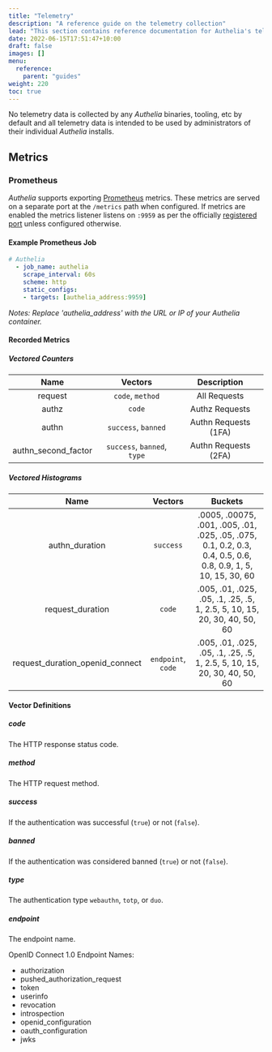 ```yaml
---
title: "Telemetry"
description: "A reference guide on the telemetry collection"
lead: "This section contains reference documentation for Authelia's telemetry systems."
date: 2022-06-15T17:51:47+10:00
draft: false
images: []
menu:
  reference:
    parent: "guides"
weight: 220
toc: true
---
```


No telemetry data is collected by any *Authelia* binaries, tooling, etc by default and all telemetry data is intended
to be used by administrators of their individual *Authelia* installs.

## Metrics

### Prometheus

*Authelia* supports exporting [Prometheus] metrics. These metrics are served on a separate port at the `/metrics` path
when configured. If metrics are enabled the metrics listener listens on `:9959` as per the officially
[registered port] unless configured otherwise.

#### Example Prometheus Job  
```yaml
# Authelia
  - job_name: authelia
    scrape_interval: 60s
    scheme: http
    static_configs:
    - targets: [authelia_address:9959]
```  
*Notes: Replace 'authelia_address' with the URL or IP of your Authelia container.*  


#### Recorded Metrics

##### Vectored Counters

|        Name         |           Vectors           |     Description      |
|:-------------------:|:---------------------------:|:--------------------:|
|       request       |      `code`, `method`       |     All Requests     |
|        authz        |           `code`            |    Authz Requests    |
|        authn        |     `success`, `banned`     | Authn Requests (1FA) |
| authn_second_factor | `success`, `banned`, `type` | Authn Requests (2FA) |

##### Vectored Histograms

|              Name               |      Vectors       |                                                    Buckets                                                    |
|:-------------------------------:|:------------------:|:-------------------------------------------------------------------------------------------------------------:|
|         authn_duration          |     `success`      | .0005, .00075, .001, .005, .01, .025, .05, .075, 0.1, 0.2, 0.3, 0.4, 0.5, 0.6, 0.8, 0.9, 1, 5, 10, 15, 30, 60 |
|        request_duration         |       `code`       |                   .005, .01, .025, .05, .1, .25, .5, 1, 2.5, 5, 10, 15, 20, 30, 40, 50, 60                    |
| request_duration_openid_connect | `endpoint`, `code` |                   .005, .01, .025, .05, .1, .25, .5, 1, 2.5, 5, 10, 15, 20, 30, 40, 50, 60                    |

#### Vector Definitions

##### code

The HTTP response status code.

##### method

The HTTP request method.

##### success

If the authentication was successful (`true`) or not (`false`).

##### banned

If the authentication was considered banned (`true`) or not (`false`).

##### type

The authentication type `webauthn`, `totp`, or `duo`.

##### endpoint

The endpoint name.

OpenID Connect 1.0 Endpoint Names:

- authorization
- pushed_authorization_request
- token
- userinfo
- revocation
- introspection
- openid_configuration
- oauth_configuration
- jwks

[Prometheus]: https://prometheus.io/
[registered port]: https://github.com/prometheus/prometheus/wiki/Default-port-allocations


